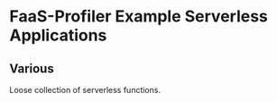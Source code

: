 # FaaS-Profiler Example Serverless Applications

## Various
Loose collection of serverless functions.